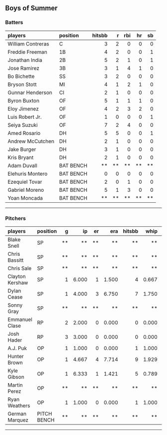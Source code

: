 ## Boys of Summer

### Batters

 
|players           |position  | hitsbb|  r| rbi| hr| sb| 
|:-----------------|:---------|------:|--:|---:|--:|--:| 
|William Contreras |C         |      3|  2|   0|  0|  0| 
|Freddie Freeman   |1B        |      4|  2|   0|  0|  1| 
|Jonathan India    |2B        |      5|  2|   1|  0|  1| 
|Jose Ramirez      |3B        |      3|  1|   4|  1|  0| 
|Bo Bichette       |SS        |      3|  2|   0|  0|  0| 
|Bryson Stott      |MI        |      4|  1|   2|  1|  0| 
|Gunnar Henderson  |CI        |      2|  1|   0|  0|  0| 
|Byron Buxton      |OF        |      5|  1|   1|  1|  0| 
|Eloy Jimenez      |OF        |      4|  2|   3|  2|  0| 
|Luis Robert Jr.   |OF        |      1|  0|   0|  0|  1| 
|Seiya Suzuki      |OF        |      7|  2|   4|  0|  0| 
|Amed Rosario      |DH        |      5|  5|   0|  0|  1| 
|Andrew McCutchen  |DH        |      2|  1|   0|  0|  0| 
|Jake Burger       |DH        |      3|  1|   0|  0|  0| 
|Kris Bryant       |DH        |      2|  1|   0|  0|  0| 
|Adam Duvall       |BAT BENCH |     **| **|  **| **| **| 
|Elehuris Montero  |BAT BENCH |      0|  0|   0|  0|  0| 
|Ezequiel Tovar    |BAT BENCH |      2|  0|   1|  0|  0| 
|Gabriel Moreno    |BAT BENCH |      5|  1|   3|  0|  0| 
|Yoan Moncada      |BAT BENCH |     **| **|  **| **| **| 


* * *

### Pitchers

 
|players         |position    |  g|    ip| er|   era| hitsbb|  whip| so|  w| sv| 
|:---------------|:-----------|--:|-----:|--:|-----:|------:|-----:|--:|--:|--:| 
|Blake Snell     |SP          | **|    **| **|    **|     **|    **| **| **| **| 
|Chris Bassitt   |SP          | **|    **| **|    **|     **|    **| **| **| **| 
|Chris Sale      |SP          | **|    **| **|    **|     **|    **| **| **| **| 
|Clayton Kershaw |SP          |  1| 6.000|  1| 1.500|      4| 0.667|  6|  1|  0| 
|Dylan Cease     |SP          |  1| 4.000|  3| 6.750|      7| 1.750|  5|  0|  0| 
|Sonny Gray      |SP          | **|    **| **|    **|     **|    **| **| **| **| 
|Emmanuel Clase  |RP          |  2| 2.000|  0| 0.000|      0| 0.000|  0|  0|  1| 
|Josh Hader      |RP          |  3| 3.000|  0| 0.000|      0| 0.000|  2|  0|  3| 
|A.J. Puk        |OP          |  1| 1.000|  0| 0.000|      1| 1.000|  1|  0|  1| 
|Hunter Brown    |OP          |  1| 4.667|  4| 7.714|      9| 1.929|  7|  0|  0| 
|Kyle Gibson     |OP          |  1| 6.333|  1| 1.421|      5| 0.789| 11|  1|  0| 
|Martin Perez    |OP          | **|    **| **|    **|     **|    **| **| **| **| 
|Ryan Weathers   |OP          |  1| 1.000|  0| 0.000|      1| 1.000|  1|  0|  0| 
|German Marquez  |PITCH BENCH | **|    **| **|    **|     **|    **| **| **| **| 


* * *


